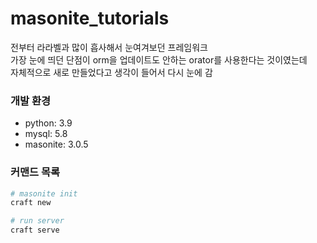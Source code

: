 # masonite_tutorials

전부터 라라벨과 많이 흡사해서 눈여겨보던 프레임워크  
가장 눈에 띄던 단점이 orm을 업데이트도 안하는 orator를 사용한다는 것이였는데  
자체적으로 새로 만들었다고 생각이 들어서 다시 눈에 감


### 개발 환경
- python: 3.9
- mysql: 5.8
- masonite: 3.0.5

### 커맨드 목록
```sh
# masonite init
craft new

# run server
craft serve
```